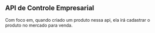## API de Controle Empresarial

Com foco em, quando criado um produto nessa api, ela irá cadastrar o produto no mercado para venda.
